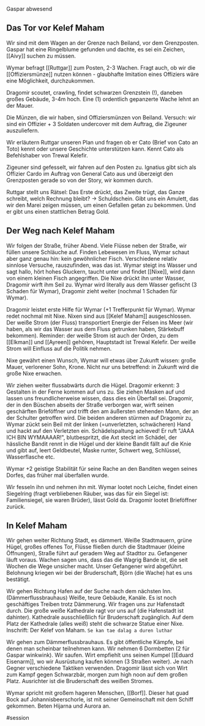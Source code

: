 Gaspar abwesend

## Das Tor vor Kelef Maham
Wir sind mit dem Wagen an der Grenze nach Beiland, vor dem Grenzposten. Gaspar hat eine Ringelblume gefunden und dachte, es sei ein Zeichen, [[Aivy]] suchen zu müssen.

Wymar befragt [[Ruttgar]] zum Posten, 2-3 Wachen. Fragt auch, ob wir die [[Offiziersmünze]] nutzen können - glaubhafte Imitation eines Offiziers wäre eine Möglichkeit, durchzukommen.

Dragomir scoutet, crawling, findet schwarzen Grenzstein (!), daneben großes Gebäude, 3-4m hoch. Eine (1) ordentlich gepanzerte Wache lehnt an der Mauer.

Die Münzen, die wir haben, sind Offiziersmünzen von Beiland. Versuch: wir sind ein Offizier + 3 Soldaten undercover mit dem Auftrag, die Zigeuner auszuliefern.

Wir erläutern Ruttgar unseren Plan und fragen ob er Cato (Brief von Cato an Toto) kennt oder unsere Geschichte unterstützen kann. Kennt Cato als Befehlshaber von Trewal Kelefir.

Zigeuner sind gefesselt, wir fahren auf den Posten zu. Ignatius gibt sich als Offizier Cardo im Auftrag von General Cato aus und überzeigt den Grenzposten gerade so von der Story, wir kommen durch.

Ruttgar stellt uns Rätsel: Das Erste drückt, das Zweite trügt, das Ganze schreibt, welch Rechnung bleibt? -> Schuldschein. Gibt uns ein Amulett, das wir den Marei zeigen müssen, um einen Gefallen getan zu bekommen. Und er gibt uns einen stattlichen Betrag Gold.

## Der Weg nach Kelef Maham
Wir folgen der Straße, früher Abend. Viele Flüsse neben der Straße, wir füllen unsere Schläuche auf. Finden Lebewesen im Fluss, Wymar schaut aber ganz genau hin: kein gewöhnlicher Fisch. Verschiedene relativ sinnlose Versuche, rauszufinden, was das ist. Wymar steigt ins Wasser und sagt hallo, hört hohes Gluckern, taucht unter und findet [[Nixe]], wird dann von einem kleinen Fisch angegriffen. Die Nixe drückt ihn unter Wasser, Dragomir wirft ihm Seil zu. Wymar wird literally aus dem Wasser gefischt (3 Schaden für Wymar), Dragomir zieht weiter (nochmal 1 Schaden für Wymar).

Dragomir leistet erste Hilfe für Wymar (+1 Trefferpunkt für Wymar). Wymar redet nochmal mit Nixe. Nixen sind aus [[Kelef Maham]] ausgeschlossen. Der weiße Strom (der Fluss) transportiert Energie der Felsen ins Meer (wir haben, als wir das Wasser aus dem Fluss getrunken haben, Stärkebuff bekommen). Reminder: der weiße Strom ist auch der Orden, zu dem [[Elkman]] und [[Ayreen]] gehören, Hauptstadt ist Trewal Kelefir. Der weiße Strom will Einfluss auf die Politik nehmen.

Nixe gewährt einen Wunsch, Wymar will etwas über Zukunft wissen: große Mauer, verlorener Sohn, Krone. Nicht nur uns betreffend: in Zukunft wird die große Nixe erwachen.

Wir ziehen weiter flussabwärts durch die Hügel. Dragomir erkennt: 3 Gestalten in der Ferne kommen auf uns zu. Sie ziehen Masken auf und lassen uns freundlicherweise wissen, dass dies ein Überfall sei. Dragomir, der in den Büschen abseits der Straße verborgen war, wirft seinen geschärften Brieföffner und trifft den am äußersten stehenden Mann, der an der Schulter getroffen wird. Die beiden anderen stürmen auf Dragomir zu, Wymar zückt sein Beil mit der linken (=unverletzten, schwächeren) Hand und hackt auf den Verletzten ein. Schädelspaltung achieved! Er ruft "JAAA ICH BIN WYMAAAAR!", blutbespritzt, die Axt steckt im Schädel, der hässliche Bandit rennt in die Hügel und der kleine Bandit fällt auf die Knie und gibt auf, leert Geldbeutel, Maske runter, Schwert weg, Schlüssel, Wasserflasche etc.

Wymar +2 geistige Stabilität für seine Rache an den Banditen wegen seines Dorfes, das früher mal überfallen wurde.

Wir fesseln ihn und nehmen ihn mit. Wymar lootet noch Leiche, findet einen Siegelring (fragt verbliebenen Räuber, was das für ein Siegel ist: Familiensiegel, sie waren Brüder), lässt Gold da. Dragomir lootet Brieföffner zurück.
## In Kelef Maham
Wir gehen weiter Richtung Stadt, es dämmert. Weiße Stadtmauern, grüne Hügel, großes offenes Tor, Flüsse fließen durch die Stadtmauer (kleine Öffnungen), Straße führt auf geradem Weg auf Stadttor zu. Gefangener läuft voraus. Wachen sagen uns, dass das die Wagrig Bande ist, die seit Wochen die Wege unsicher macht. Unser Gefangener wird abgeführt. Belohnung kriegen wir bei der Bruderschaft, Björn (die Wache) hat es uns bestätigt.

Wir gehen Richtung Hafen auf der Suche nach dem nächsten Inn. (Dämmerflussbrauhaus) Weiße, teure Gebäude, Kanäle. Es ist noch geschäftiges Treiben trotz Dämmerung. Wir fragen uns zur Hafenstadt durch. Die große weiße Kathedrale ragt vor uns auf (die Hafenstadt ist dahinter). Kathedrale ausschließlich für Bruderschaft zugänglich. Auf dem Platz der Kathedrale (alles weiß) steht die schwarze Statue einer Nixe. 
Inschrift: Der Kelef von Maham. `Se kan tae dalag a duren luthar` 

Wir gehen zum Dämmerflussbrauhaus. Es gibt öffentliche Kämpfe, bei denen man scheinbar teilnehmen kann. Wir nehmen 6 Dormbetten (2 für Gaspar winkwink). Wir saufen. Wirt empfiehlt uns seinen Kumpel [[Eduard Eisenarm]], wo wir Ausrüstung kaufen können (3 Straßen weiter). Je nach Gegner verschiedene Taktiken verwenden. Dragomir lässt sich von Wirt zum Kampf gegen Schwarzbär, morgen zum high noon auf dem großen Platz. Ausrichter ist die Bruderschaft des weißen Stromes.

Wymar spricht mit großem hageren Menschen, [[Borf]]. Dieser hat guad Bock auf Johannisbeerschorle, ist mit seiner Gemeinschaft mit dem Schiff gekommen. Beten Hijarna und Aurora an. 

#session